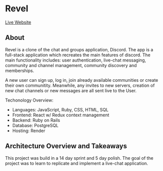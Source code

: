 # Revel

[Live Website](https://revel-yz0c.onrender.com/)

## About

Revel is a clone of the chat and groups application, Discord. The app is a full-stack application which recreates the main features of discord. The main functionality includes: user authentication, live-chat messaging, community and channel management, community discovery and memberships. 

A new user can sign up, log in, join already available communities or create their own communitity. Meanwhile, any invites to new servers, creation of new chat channels or new messages are all sent live to the User. 

Techonology Overview:

* Languages: JavaScript, Ruby, CSS, HTML, SQL
* Frontend: React w/ Redux context management 
* Backend: Ruby on Rails
* Database: PostgreSQL
* Hosting: Render

## Architecture Overview and Takeaways

This project was build in a 14 day sprint and 5 day polish. The goal of the project was to learn to replicate and implement a live-chat application.





